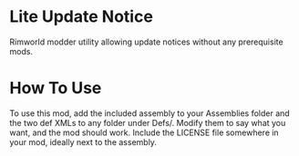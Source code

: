 # Lite Update Notice
Rimworld modder utility allowing update notices without any prerequisite mods. 

# How To Use
To use this mod, add the included assembly to your Assemblies folder and the two def XMLs to any folder under Defs/. Modify them to say what you want, and the mod should work. Include the LICENSE file somewhere in your mod, ideally next to the assembly.